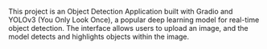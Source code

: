 This project is an Object Detection Application built with Gradio and YOLOv3 (You Only Look Once), a popular deep learning model for real-time object detection. The interface allows users to upload an image, and the model detects and highlights objects within the image.

